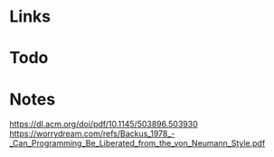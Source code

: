 # Links
# Todo
# Notes
https://dl.acm.org/doi/pdf/10.1145/503896.503930
https://worrydream.com/refs/Backus_1978_-_Can_Programming_Be_Liberated_from_the_von_Neumann_Style.pdf
